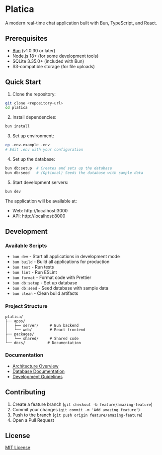 # Platica

A modern real-time chat application built with Bun, TypeScript, and React.

## Prerequisites

- [Bun](https://bun.sh) (v1.0.30 or later)
- Node.js 18+ (for some development tools)
- SQLite 3.35.0+ (included with Bun)
- S3-compatible storage (for file uploads)

## Quick Start

1. Clone the repository:
```bash
git clone <repository-url>
cd platica
```

2. Install dependencies:
```bash
bun install
```

3. Set up environment:
```bash
cp .env.example .env
# Edit .env with your configuration
```

4. Set up the database:
```bash
bun db:setup  # Creates and sets up the database
bun db:seed   # (Optional) Seeds the database with sample data
```

5. Start development servers:
```bash
bun dev
```

The application will be available at:
- Web: http://localhost:3000
- API: http://localhost:8000

## Development

### Available Scripts

- `bun dev` - Start all applications in development mode
- `bun build` - Build all applications for production
- `bun test` - Run tests
- `bun lint` - Run ESLint
- `bun format` - Format code with Prettier
- `bun db:setup` - Set up database
- `bun db:seed` - Seed database with sample data
- `bun clean` - Clean build artifacts

### Project Structure

```
platica/
├── apps/
│   ├── server/     # Bun backend
│   └── web/        # React frontend
├── packages/
│   └── shared/     # Shared code
└── docs/          # Documentation
```

### Documentation

- [Architecture Overview](_docs/architecture.md)
- [Database Documentation](_docs/database.md)
- [Development Guidelines](_docs/instructions.md)

## Contributing

1. Create a feature branch (`git checkout -b feature/amazing-feature`)
2. Commit your changes (`git commit -m 'Add amazing feature'`)
3. Push to the branch (`git push origin feature/amazing-feature`)
4. Open a Pull Request

## License

[MIT License](LICENSE)